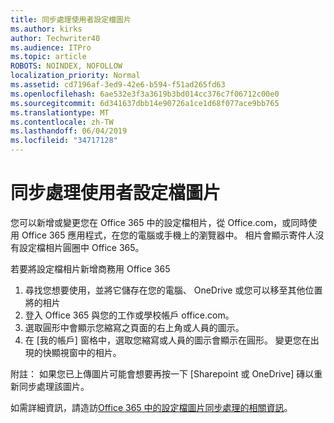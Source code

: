 ```yaml
---
title: 同步處理使用者設定檔圖片
ms.author: kirks
author: Techwriter40
ms.audience: ITPro
ms.topic: article
ROBOTS: NOINDEX, NOFOLLOW
localization_priority: Normal
ms.assetid: cd7196af-3ed9-42e6-b594-f51ad265fd63
ms.openlocfilehash: 6ae532e3f3a3619b3bd014cc376c7f06712c00e0
ms.sourcegitcommit: 6d341637dbb14e90726a1ce1d68f077ace9bb765
ms.translationtype: MT
ms.contentlocale: zh-TW
ms.lasthandoff: 06/04/2019
ms.locfileid: "34717128"
---
```

# <a name="sync-a-users-profile-picture"></a>同步處理使用者設定檔圖片

<p>您可以新增或變更您在 Office 365 中的設定檔相片，從 Office.com，或同時使用 Office 365 應用程式，在您的電腦或手機上的瀏覽器中。 相片會顯示寄件人沒有設定檔相片圓圈中 Office 365。</p> <p>若要將設定檔相片新增商務用 Office 365</p> <ol> <li>尋找您想要使用，並將它儲存在您的電腦、 OneDrive 或您可以移至其他位置將的相片</li> <li>登入 Office 365 與您的工作或學校帳戶 office.com。</li> <li>選取圓形中會顯示您縮寫之頁面的右上角或人員的圖示。</li> <li>在 [我的帳戶] 窗格中，選取您縮寫或人員的圖示會顯示在圓形。 變更您在出現的快顯視窗中的相片。</li> </ol> <p>附註： 如果您已上傳圖片可能會想要再按一下 [Sharepoint 或 OneDrive] 磚以重新同步處理該圖片。</p> <p>如需詳細資訊，請造訪<a href="https://support.office.com/en-us/article/information-about-profile-picture-synchronization-in-office-365-20594d76-d054-4af4-a660-401133e3d48a?ui=en-US&amp;rs=en-US&amp;ad=US">Office 365 中的設定檔圖片同步處理的相關資訊</a>。</p>
